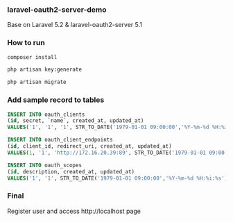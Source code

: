 ### laravel-oauth2-server-demo

Base on Laravel 5.2 & laravel-oauth2-server 5.1

### How to run

``` bash  
composer install

php artisan key:generate

php artisan migrate
```    
 
### Add sample record to tables

``` sql  
INSERT INTO oauth_clients
(id, secret, `name`, created_at, updated_at)
VALUES('1', '1', '1', STR_TO_DATE('1979-01-01 09:00:00','%Y-%m-%d %H:%i:%s'), STR_TO_DATE('1979-01-01 09:00:00','%Y-%m-%d %H:%i:%s'));

INSERT INTO oauth_client_endpoints
(id, client_id, redirect_uri, created_at, updated_at)
VALUES(1, '1', 'http://172.16.20.39:89', STR_TO_DATE('1979-01-01 09:00:00','%Y-%m-%d %H:%i:%s'), STR_TO_DATE('1979-01-01 09:00:00','%Y-%m-%d %H:%i:%s'));

INSERT INTO oauth_scopes
(id, description, created_at, updated_at)
VALUES('1', '1', STR_TO_DATE('1979-01-01 09:00:00','%Y-%m-%d %H:%i:%s'), STR_TO_DATE('1979-01-01 09:00:00','%Y-%m-%d %H:%i:%s'));
```



### Final

Register user and access http://localhost page

